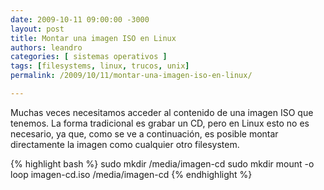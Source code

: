 ```yaml
---
date: 2009-10-11 09:00:00 -3000
layout: post
title: Montar una imagen ISO en Linux
authors: leandro
categories: [ sistemas operativos ] 
tags: [filesystems, linux, trucos, unix]
permalink: /2009/10/11/montar-una-imagen-iso-en-linux/

---
```


Muchas veces necesitamos acceder al contenido de una imagen ISO que tenemos. La
forma tradicional es grabar un CD, pero en Linux esto no es necesario, ya que,
como se ve a continuación, es posible montar directamente la imagen como
cualquier otro filesystem. <!-- more -->

{% highlight bash %}
sudo mkdir /media/imagen-cd
sudo mkdir mount -o loop imagen-cd.iso /media/imagen-cd
{% endhighlight %}
